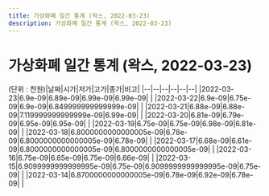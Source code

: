 ```yaml
---
title: 가상화폐 일간 통계 (왁스, 2022-03-23)
description: 가상화폐 일간 통계 (왁스, 2022-03-23)
---
```


가상화폐 일간 통계 (왁스, 2022-03-23)
===

(단위 : 천원)|날짜|시가|저가|고가|종가|비고|
|--|--|--|--|--|--|
|2022-03-23|6.9e-09|6.89e-09|6.99e-09|6.99e-09|    |
|2022-03-22|6.9e-09|6.75e-09|6.9e-09|6.849999999999999e-09|    |
|2022-03-21|6.88e-09|6.88e-09|7.119999999999999e-09|6.99e-09|    |
|2022-03-20|6.81e-09|6.79e-09|6.95e-09|6.95e-09|    |
|2022-03-19|6.75e-09|6.75e-09|6.98e-09|6.81e-09|    |
|2022-03-18|6.8000000000000005e-09|6.78e-09|6.8000000000000005e-09|6.78e-09|    |
|2022-03-17|6.68e-09|6.61e-09|6.8000000000000005e-09|6.8000000000000005e-09|    |
|2022-03-16|6.75e-09|6.65e-09|6.75e-09|6.66e-09|    |
|2022-03-15|6.9099999999999995e-09|6.75e-09|6.9099999999999995e-09|6.75e-09|    |
|2022-03-14|6.8700000000000005e-09|6.78e-09|6.92e-09|6.78e-09|    |
